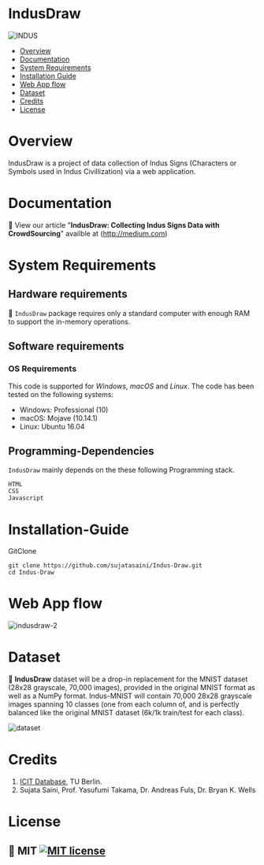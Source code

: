 # IndusDraw
![INDUS](https://user-images.githubusercontent.com/47734496/155876810-4ee79a19-eb58-4c22-838b-f4f0e57609e5.png)

- [Overview](#overview)
- [Documentation](#Documentation)
- [System Requirements](#system-requirements)
- [Installation Guide](#installation-guide)
- [Web App flow](#Web-App-flow)
- [Dataset](#Dataset)
- [Credits](#Credits)
- [License](#license)

# Overview

IndusDraw is a project of data collection of Indus Signs (Characters or Symbols used in Indus Civillization) via a web application.

# Documentation

:memo: View our article "__IndusDraw: Collecting Indus Signs Data with CrowdSourcing__" 
availble at (http://medium.com)

# System Requirements 
## Hardware requirements
 :rocket: `IndusDraw` package requires only a standard computer with enough RAM to support the in-memory operations.

## Software requirements
### OS Requirements
This code is supported for *Windows*, *macOS* and *Linux*. The code has been tested on the following systems:
+ Windows: Professional (10)
+ macOS: Mojave (10.14.1)
+ Linux: Ubuntu 16.04

## Programming-Dependencies
`IndusDraw` mainly depends on the these following Programming stack.

```
HTML
CSS
Javascript
```
# Installation-Guide

GitClone
```
git clone https://github.com/sujatasaini/Indus-Draw.git
cd Indus-Draw
```

# Web App flow
![indusdraw-2](https://user-images.githubusercontent.com/47734496/155876257-12ad92d9-6d37-468b-8c28-94c7c9b72ebc.png)

# Dataset
:file_folder: **IndusDraw** dataset will be a drop-in replacement for the MNIST dataset (28x28 grayscale, 70,000 images), provided in the original MNIST format as well as a NumPy format. Indus-MNIST will contain 70,000 28x28 grayscale images spanning 10 classes (one from each column of, and is perfectly balanced like the original MNIST dataset (6k/1k train/test for each class).

![dataset](https://user-images.githubusercontent.com/47734496/155876590-b61ca5b2-510b-4f73-b3c1-3b591b19f03b.png)

# Credits 
1. [ICIT Database](https://www.user.tu-berlin.de/fuls/Homepage/indus/menueindus.htm), TU Berlin.
2. Sujata Saini, Prof. Yasufumi Takama, Dr. Andreas Fuls, Dr. Bryan K. Wells

# License 
:scroll: MIT
[![MIT license](https://img.shields.io/badge/License-MIT-blue.svg)](https://lbesson.mit-license.org/)
----
